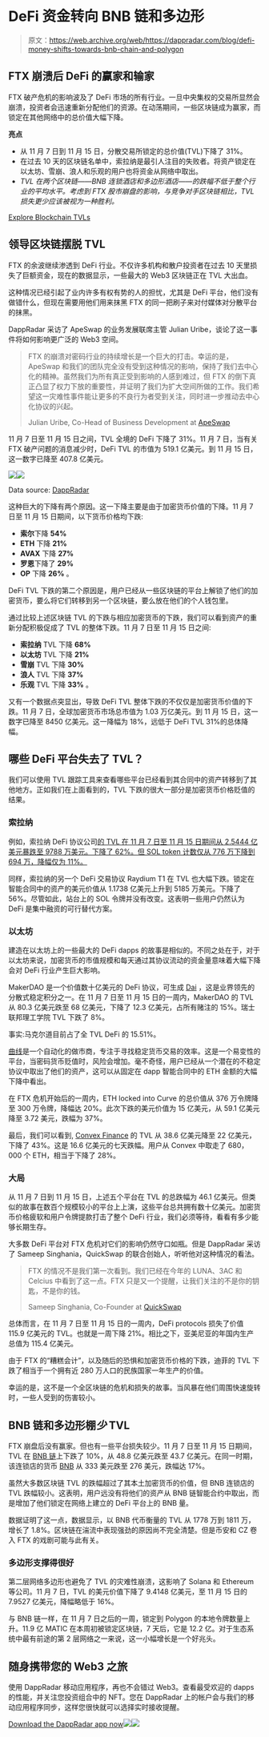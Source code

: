 # DeFi 资金转向 BNB 链和多边形

> 原文：<https://web.archive.org/web/https://dappradar.com/blog/defi-money-shifts-towards-bnb-chain-and-polygon>

## FTX 崩溃后 DeFi 的赢家和输家

FTX 破产危机的影响波及了 DeFi 市场的所有行业。一旦中央集权的交易所显然会崩溃，投资者会迅速重新分配他们的资源。在动荡期间，一些区块链成为赢家，而锁定在其他网络中的总价值大幅下降。

**亮点**

*   从 11 月 7 日到 11 月 15 日，分散交易所锁定的总价值(TVL)下降了 31%。
*   在过去 10 天的区块链名单中，索拉纳是最引人注目的失败者。将资产锁定在以太坊、雪崩、浪人和乐观的用户也将资金从网络中取出。
*   *TVL 在两个区块链——BNB 连锁酒店和多边形酒店——的跌幅不低于整个行业的平均水平。考虑到 FTX 股市崩盘的影响，与竞争对手区块链相比，TVL 损失更少应该被视为一种胜利。*

[Explore Blockchain TVLs](https://web.archive.org/web/20221213115708/https://dappradar.com/defi)

## 领导区块链摆脱 TVL

FTX 的余波继续渗透到 DeFi 行业。不仅许多机构和散户投资者在过去 10 天里损失了巨额资金，现在的数据显示，一些最大的 Web3 区块链正在 TVL 大出血。

这种情况已经引起了业内许多有权有势的人的担忧，尤其是 DeFi 平台，他们没有做错什么，但现在需要用他们用来抹黑 FTX 的同一把刷子来对付媒体对分散平台的抹黑。

DappRadar 采访了 ApeSwap 的业务发展联席主管 Julian Uribe，谈论了这一事件将如何影响更广泛的 Web3 空间。

> FTX 的崩溃对密码行业的持续增长是一个巨大的打击。幸运的是，ApeSwap 和我们的团队完全没有受到这种情况的影响，保持了我们去中心化的精神。虽然我们为所有真正受到影响的人感到难过，但 FTX 的倒下真正凸显了权力下放的重要性，并证明了我们为扩大空间所做的工作。我们希望这一灾难性事件能让更多的不良行为者受到关注，同时进一步推动去中心化协议的兴起。
> 
> Julian Uribe, Co-Head of Business Development at [ApeSwap](https://web.archive.org/web/20221213115708/https://dappradar.com/multichain/defi/apeswap)

11 月 7 日至 11 月 15 日之间，TVL 全境的 DeFi 下降了 31%。11 月 7 日，当有关 FTX 破产问题的消息减少时，DeFi TVL 的市值为 519.1 亿美元。到 11 月 15 日，这一数字已降至 407.8 亿美元。

![](img/b81fcb074e1f15bc7fbecf755f5cf1e8.png)![](img/804aae2a5403ea5c08b41ee005419c62.png)

Data source: [DappRadar](https://web.archive.org/web/20221213115708/https://dappradar.com/defi)

这种巨大的下降有两个原因。这一下降主要是由于加密货币价值的下降。11 月 7 日至 11 月 15 日期间，以下货币价格均下跌:

*   **索尔**下降 **54%**
*   **ETH** 下降 **21%**
*   **AVAX** 下降 **27%**
*   **罗恩**下降了 **29%**
*   **OP** 下降 **26%** 。

DeFi TVL 下跌的第二个原因是，用户已经从一些区块链的平台上解锁了他们的加密货币，要么将它们转移到另一个区块链，要么放在他们的个人钱包里。

通过比较上述区块链 TVL 的下跌与相应加密货币的下跌，我们可以看到资产的重新分配积极促成了 TVL 的整体下跌。11 月 7 日至 11 月 15 日之间:

*   **索拉纳** TVL 下降 **68%**
*   **以太坊** TVL 下降 **21%**
*   **雪崩** TVL 下降 **30%**
*   **浪人** TVL 下降 **37%**
*   **乐观** TVL 下降 **33%** 。

又有一个数据点突显出，导致 DeFi TVL 整体下跌的不仅仅是加密货币价值的下跌。11 月 7 日，全球加密货币市场总市值为 1.03 万亿美元。到 11 月 15 日，这一数字已降至 8450 亿美元。这一降幅为 18%，远低于 DeFi TVL 31%的总体降幅。

## 哪些 DeFi 平台失去了 TVL？

我们可以使用 TVL 跟踪工具来查看哪些平台已经看到其合同中的资产转移到了其他地方。正如我们在上面看到的，TVL 下跌的很大一部分是加密货币价格贬值的结果。

### 索拉纳

例如，索拉纳 DeFi 协议公司[的 TVL 在 11 月 7 日至 11 月 15 日期间从 2.5444 亿美元暴跌至 9788 万美元。下降了 62%。但 SOL token 计数仅从 776 万下降到 694 万，降幅仅为 11%。](https://web.archive.org/web/20221213115708/https://dappradar.com/solana/defi/marinade-finance)

同样，索拉纳的另一个 DeFi 交易协议 Raydium T1 在 TVL 也大幅下跌。锁定在智能合同中的资产的美元价值从 1.1738 亿美元上升到 5185 万美元。下降了 56%。尽管如此，站台上的 SOL 令牌并没有改变。这表明一些用户仍然认为 DeFi 是集中融资的可行替代方案。

### 以太坊

建造在以太坊上的一些最大的 DeFi dapps 的故事是相似的。不同之处在于，对于以太坊来说，加密货币的市值规模和每天通过其协议流动的资金量意味着大幅下降会对 DeFi 行业产生巨大影响。

MakerDAO 是一个价值数十亿美元的 DeFi 协议，可生成 [Dai](https://web.archive.org/web/20221213115708/https://dappradar.com/hub/token/eth/DAI/ETH?from=0x6b175474e89094c44da98b954eedeac495271d0f) ，这是业界领先的分散式稳定积分之一。在 11 月 7 日至 11 月 15 日的一周内，MakerDAO 的 TVL 从 80.3 亿美元跌至 68 亿美元，下降了 12.3 亿美元，占所有赌注的 15%。瑞士联邦理工学院 TVL 下跌了 8%。

事实:马克尔道目前占了全 TVL DeFi 的 15.51%。

[曲线](https://web.archive.org/web/20221213115708/https://dappradar.com/multichain/defi/curve)是一个自动化的做市商，专注于寻找稳定货币交易的效率。这是一个易变性的平台，当密码货币贬值时，风险会增加。毫不奇怪，用户已经从一个潜在的不稳定协议中取出了他们的资产，这可以从固定在 dapp 智能合同中的 ETH 金额的大幅下降中看出。

在 FTX 危机开始后的一周内，ETH locked into Curve 的总价值从 376 万令牌降至 300 万令牌，降幅达 20%。此次下跌的美元价值为 15 亿美元，从 59.1 亿美元降至 3.72 美元，跌幅为 37%。

最后，我们可以看到, [Convex Finance](https://web.archive.org/web/20221213115708/https://dappradar.com/ethereum/defi/convex-finance) 的 TVL 从 38.6 亿美元降至 22 亿美元，下降了 43%。这是 16.6 亿美元的七天跌幅。用户从 Convex 中取走了 680，000 个 ETH，相当于下降了 28%。

### 大局

从 11 月 7 日到 11 月 15 日，上述五个平台在 TVL 的总跌幅为 46.1 亿美元。但类似的故事在数百个规模较小的平台上上演，这些平台总共拥有数十亿美元。加密货币价格疲软和用户令牌提款打击了整个 DeFi 行业，我们必须等待，看看有多少能够长期生存。

大多数 DeFi 平台对 FTX 危机对它们的影响仍然守口如瓶。但是 DappRadar 采访了 Sameep Singhania，QuickSwap 的联合创始人，听听他对这种情况的看法。

> FTX 的情况不是我们第一次看到。我们已经在今年的 LUNA、3AC 和 Celcius 中看到了这一点。FTX 只是又一个提醒，让我们关注的不是你的钥匙，不是你的钱。
> 
> Sameep Singhania, Co-Founder at [QuickSwap](https://web.archive.org/web/20221213115708/https://dappradar.com/polygon/exchanges/quickswap)

总体而言，在 11 月 7 日至 11 月 15 日的一周内，DeFi protocols 损失了价值 115.9 亿美元的 TVL。也就是一周下降 21%。相比之下，亚美尼亚的年国内生产总值为 115.4 亿美元。

由于 FTX 的“糟糕会计”，以及随后的恐惧和加密货币价格的下跌，迪菲的 TVL 下跌了相当于一个拥有近 280 万人口的民族国家一年生产的价值。

幸运的是，这不是一个全区块链的危机和损失的故事。当风暴在他们周围快速旋转时，一些人受到的伤害较小。

## BNB 链和多边形棚*少* TVL

FTX 崩盘后没有赢家。但也有一些平台损失较少。11 月 7 日至 11 月 15 日期间，TVL 在 [BNB 链](https://web.archive.org/web/20221213115708/https://dappradar.com/defi/protocol/binance-smart-chain)上下跌了 10%，从 48.8 亿美元跌至 43.7 亿美元。在同一时期，该连锁店的货币 [BNB](https://web.archive.org/web/20221213115708/https://dappradar.com/hub/token/bsc/BNB) 从 333 美元跌至 276 美元，跌幅达 17%。

虽然大多数区块链 TVL 的跌幅超过了其本土加密货币的价值，但 BNB 连锁店的 TVL 跌幅较小。这表明，用户远没有将他们的资产从 BNB 链智能合约中取出，而是增加了他们锁定在网络上建立的 DeFi 平台上的 BNB 量。

数据证明了这一点，数据显示，以 BNB 代币衡量的 TVL 从 1778 万到 1811 万，增长了 1.8%。区块链在湍流中表现强劲的原因尚不完全清楚。但是币安和 CZ 卷入 FTX 的戏剧可能与此有关。

### 多边形支撑得很好

第二层网络多边形也避免了 TVL 的灾难性崩溃，这影响了 Solana 和 Ethereum 等公司。11 月 7 日，TVL 的美元价值下降了 9.4148 亿美元，至 11 月 15 日的 7.9527 亿美元，降幅略低于 16%。

与 BNB 链一样，在 11 月 7 日之后的一周，锁定到 Polygon 的本地令牌数量上升。11.9 亿 MATIC 在本周初被锁定区块链，7 天后，它是 12.2 亿。对于生态系统中最有前途的第 2 层网络之一来说，这一小幅增长是一个好兆头。

## 随身携带您的 Web3 之旅

使用 DappRadar 移动应用程序，再也不会错过 Web3。查看最受欢迎的 dapps 的性能，并关注您投资组合中的 NFT。您在 DappRadar 上的帐户会与我们的移动应用程序同步，这样您很快就可以选择实时接收提醒。

[Download the DappRadar app now](https://web.archive.org/web/20221213115708/https://dappradar.app.link/blog)[](https://web.archive.org/web/20221213115708/https://play.google.com/store/apps/details?id=com.portfolio.dappradar)[![](img/a3634373d68930c5d4e8a7fce618f91f.png)<picture>![](img/18542f911a2ae3954379a4e3bc73aa7c.png)</picture>](https://web.archive.org/web/20221213115708/https://play.google.com/store/apps/details?id=com.portfolio.dappradar)